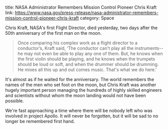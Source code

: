 title: NASA Administrator Remembers Mission Control Pioneer Chris Kraft
link: https://www.nasa.gov/press-release/nasa-administrator-remembers-mission-control-pioneer-chris-kraft
category: Space

Chris Kraft, NASA's first Flight Director, died yesterday, two days after the 50th anniversary of the first man on the moon. 

> Once comparing his complex work as a flight director to a conductor’s, Kraft said, ‘The conductor can't play all the instruments--he may not even be able to play any one of them. But, he knows when the first violin should be playing, and he knows when the trumpets should be loud or soft, and when the drummer should be drumming. He mixes all this up and out comes music. That's what we do here.'

It's almost as if he waited for the anniversary. The world remembers the names of the men who set foot on the moon, but Chris Kraft was another hugely important person managing the hundreds of highly skilled engineers and scientists without whom the moon landing would not have been possible. 

We're fast approaching a time where there will be nobody left who was involved in project Apollo. It will never be forgotten, but it will be sad to no longer be remembered first hand. 
